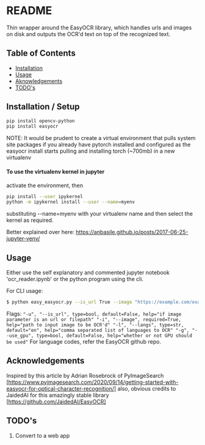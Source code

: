 # README

Thin wrapper around the EasyOCR library, which handles urls and images on disk and outputs the OCR'd text on top of the recognized text.

## Table of Contents

- [Installation](#installation)
- [Usage](#usage)
- [Aknowledgements](#ackowledgements)
- [TODO's](#todo's)

## Installation / Setup

```sh
pip install opencv-python
pip install easyocr
```

NOTE: It would be prudent to create a virtual environment that pulls system site packages if you already have pytorch installed and configured as the easyocr install starts pulling and installing torch (~700mb) in a new virtualenv

#### To use the virtualenv kernel in jupyter

activate the environment, then
```sh
pip install --user ipykernel
python -m ipykernel install --user --name=myenv
```
substituting --name=myenv with your virtualenv name and then select the kernel as required.

Better explained over here: https://anbasile.github.io/posts/2017-06-25-jupyter-venv/

## Usage

Either use the self explanatory and commented jupyter notebook 'ocr_reader.ipynb' or the python program using the cli.

For CLI usage:
```sh
$ python easy_easyocr.py --is_url True --image "https://example.com/exampleimage" --langs "en,tr" --use_gpu True
```
Flags:
``
"-u", "--is_url", type=bool, default=False, help="if image parameter is an url or filepath"
"-i", "--image", required=True, help="path to input image to be OCR'd"
"-l", "--langs", type=str, default="en", help="comma separated list of languages to OCR"
"-g", "--use_gpu", type=bool, default=False, help="whether or not GPU should be used"
``
For language codes, refer the EasyOCR github repo.

## Acknowledgements

Inspired by this article by Adrian Rosebrock of PyImageSearch [https://www.pyimagesearch.com/2020/09/14/getting-started-with-easyocr-for-optical-character-recognition/]
also, obvious credits to JaidedAI for this amazingly stable library [https://github.com/JaidedAI/EasyOCR]

## TODO's

1. Convert to a web app

